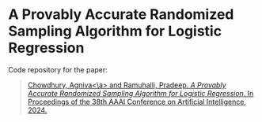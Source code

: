 # A Provably Accurate Randomized Sampling Algorithm for Logistic Regression
 Code repository for the paper:

> <a href="https://agnivac.github.io/">Chowdhury, Agniva<\a> and Ramuhalli, Pradeep. <em>A Provably Accurate Randomized Sampling Algorithm for Logistic Regression</em>. In Proceedings of the 38th AAAI Conference on Artificial Intelligence, 2024.



